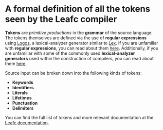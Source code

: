 # A **formal definition** of all the tokens seen by the **Leafc compiler**

**Tokens** are *primitive productions* in the **grammar** of the source
language. The tokens themselves are defined via the use of **regular expressions**
using [Logos](https://docs.rs/logos/latest/logos/), a lexical-analyzer
generator similar to [Lex](https://en.wikipedia.org/w/index.php?title=Lex_programming_tool&redirect=no).
If you are unfamiliar with **regular expressions**, you can read about
them [here](https://en.wikipedia.org/wiki/Regular_expression).
Additionally, if you are unfamiliar with some of the commonly
used **lexical-analyzer generators** used within the construction
of compilers, you can read about them [here](https://en.wikipedia.org/wiki/Comparison_of_parser_generators).

Source input can be broken down into the following kinds of tokens:

<!-- * [Keywords] -->
* **Keywords**
* **Identifiers**
* **Literals**
* **Lifetimes**
* **Punctuation**
* **Delimiters**
<!-- * [Identifiers][identifier]
* [Literals](#literals)
* [Lifetimes](#lifetimes-and-loop-labels)
* [Punctuation](#punctuation)
* [Delimiters](#delimiters) -->

You can find the full list of tokens and more relevant documentation
at the [Leafc documentation](https://leaf-lang.github.io/leafc/leafc_lexer/enum.Token.html).
